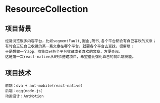 # ResourceCollection
## 项目背景
    经常浏览很多内容平台，比如segmentFault,掘金,简书,各个平台都会有自己喜欢的文章；
    有时会忘记自己收藏的某一篇文章在哪个平台，就要各个平台去查找，很麻烦；
    于是想做一个app，收集自己各个平台收藏或者喜欢的文章，方便查阅。
    这是第一次react-native从0到1搭建项目，希望借此强化自己的前后端技能。
## 项目技术
    前端：dva + ant-mobile(react-native)
    后端：egg(node.js)
    动画设计：AntMotion
